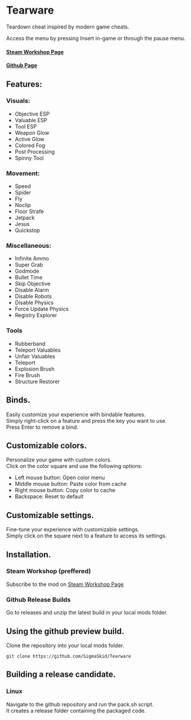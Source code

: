 # Tearware
Teardown cheat inspired by modern game cheats.
  
Access the menu by pressing Insert in-game or through the pause menu.

#### [Steam Workshop Page](https://steamcommunity.com/sharedfiles/filedetails/?id=2798126764) 
#### [Github Page](https://github.com/SigmaSkid/Tearware)

## Features:
### Visuals: 
- Objective ESP
- Valuable ESP
- Tool ESP
- Weapon Glow
- Active Glow
- Colored Fog
- Post Processing
- Spinny Tool

### Movement:
- Speed
- Spider
- Fly
- Noclip
- Floor Strafe
- Jetpack
- Jesus
- Quickstop

### Miscellaneous:
- Infinite Ammo
- Super Grab
- Godmode
- Bullet Time
- Skip Objective
- Disable Alarm
- Disable Robots
- Disable Physics
- Force Update Physics
- Registry Explorer

### Tools
- Rubberband
- Teleport Valuables
- Unfair Valuables
- Teleport
- Explosion Brush
- Fire Brush
- Structure Restorer


## Binds.
Easily customize your experience with bindable features.  
Simply right-click on a feature and press the key you want to use.  
Press Enter to remove a bind.  

## Customizable colors.
Personalize your game with custom colors.  
Click on the color square and use the following options:
- Left mouse button: Open color menu
- Middle mouse button: Paste color from cache
- Right mouse button: Copy color to cache
- Backspace: Reset to default

## Customizable settings.
Fine-tune your experience with customizable settings.  
Simply click on the square next to a feature to access its settings.

## Installation. 
### Steam Workshop (preffered)
Subscribe to the mod on [Steam Workshop Page](https://steamcommunity.com/sharedfiles/filedetails/?id=2798126764)
### Github Release Builds
Go to releases and unzip the latest build in your local mods folder.

## Using the github preview build.
Clone the repository into your local mods folder.
```
git clone https://github.com/SigmaSkid/Tearware
```

## Building a release candidate.
### Linux
Navigate to the github repository and run the pack.sh script.  
It creates a release folder containing the packaged code.
